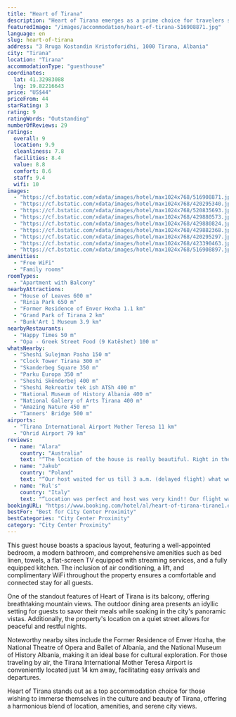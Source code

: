 ```yaml
---
title: "Heart of Tirana"
description: "Heart of Tirana emerges as a prime choice for travelers seeking the perfect blend of comfort and convenience in Albania's vibrant capital."
featuredImage: "/images/accommodation/heart-of-tirana-516908871.jpg"
language: en
slug: heart-of-tirana
address: "3 Rruga Kostandin Kristoforidhi, 1000 Tirana, Albania"
city: "Tirana"
location: "Tirana"
accommodationType: "guesthouse"
coordinates:
  lat: 41.32983088
  lng: 19.82216643
price: "US$44"
priceFrom: 44
starRating: 3
rating: 9
ratingWords: "Outstanding"
numberOfReviews: 29
ratings:
  overall: 9
  location: 9.9
  cleanliness: 7.8
  facilities: 8.4
  value: 8.8
  comfort: 8.6
  staff: 9.4
  wifi: 10
images:
  - "https://cf.bstatic.com/xdata/images/hotel/max1024x768/516908871.jpg?k=f48ed199c499c45b47870a44cd6af990f7f29d2318610106a11d32de86e01c02&o=&hp=1"
  - "https://cf.bstatic.com/xdata/images/hotel/max1024x768/420295340.jpg?k=7335a29c1cacfbe81f340cfe44c4517d343672f10e79f375828fa646c15055ac&o=&hp=1"
  - "https://cf.bstatic.com/xdata/images/hotel/max1024x768/520835693.jpg?k=e809a48e91b4557e514765c68e1f7f5be44ff45cf674246109b9b3cb97e8ea97&o=&hp=1"
  - "https://cf.bstatic.com/xdata/images/hotel/max1024x768/429880573.jpg?k=3833c2dca3f3afcd92a7d55c10b66959b8121d58d3a566009c790d819c2e94f5&o=&hp=1"
  - "https://cf.bstatic.com/xdata/images/hotel/max1024x768/429880824.jpg?k=bc969625d007ae96b75b89aa50a431d9bcddfe8d852188839a19a6e630936101&o=&hp=1"
  - "https://cf.bstatic.com/xdata/images/hotel/max1024x768/429882368.jpg?k=cd6195d8ff3df5ac3055f12593d64b9572a9ee4c343422385c7f1fab3dc79d2d&o=&hp=1"
  - "https://cf.bstatic.com/xdata/images/hotel/max1024x768/420295297.jpg?k=555912fe78da43a823b04bd0fc6f24c368724aa8b5237b4767c733f7f5d27b58&o=&hp=1"
  - "https://cf.bstatic.com/xdata/images/hotel/max1024x768/423390463.jpg?k=33c6673a629afb6ac7d232a0475885312c7f2ce4445bb7969d61a3fd4795340f&o=&hp=1"
  - "https://cf.bstatic.com/xdata/images/hotel/max1024x768/516908897.jpg?k=eaf99b398e86a335be00fe4f68b608cb2fd1ceb49c39a63c43a0151072939395&o=&hp=1"
amenities:
  - "Free WiFi"
  - "Family rooms"
roomTypes:
  - "Apartment with Balcony"
nearbyAttractions:
  - "House of Leaves 600 m"
  - "Rinia Park 650 m"
  - "Former Residence of Enver Hoxha 1.1 km"
  - "Grand Park of Tirana 2 km"
  - "Bunk'Art 1 Museum 3.9 km"
nearbyRestaurants:
  - "Happy Times 50 m"
  - "Opa - Greek Street Food (9 Katëshet) 100 m"
whatsNearby:
  - "Sheshi Sulejman Pasha 150 m"
  - "Clock Tower Tirana 300 m"
  - "Skanderbeg Square 350 m"
  - "Parku Europa 350 m"
  - "Sheshi Skënderbej 400 m"
  - "Sheshi Rekreativ tek ish ATSh 400 m"
  - "National Museum of History Albania 400 m"
  - "National Gallery of Arts Tirana 400 m"
  - "Amazing Nature 450 m"
  - "Tanners' Bridge 500 m"
airports:
  - "Tirana International Airport Mother Teresa 11 km"
  - "Ohrid Airport 79 km"
reviews:
  - name: "Alara"
    country: "Australia"
    text: "“The location of the house is really beautiful. Right in the center of the city. After getting on the bus from the airport, he welcomed me and took me home. He was both a guide and a very nice host. The view of the house is simply magnificent. The...”"
  - name: "Jakub"
    country: "Poland"
    text: "“Our host waited for us till 3 a.m. (delayed flight) what we are thankful for. Apartment is spacious, has great balcony view and good location. Good place for 1-2 nights.”"
  - name: "Rul's"
    country: "Italy"
    text: "“Location was perfect and host was very kind!! Our flight was delayed he stayed up until 3 am to check us in. Everything jn the apartment was on point and the view from the apartment was amazing. Highly recommended!!!”"
bookingURL: "https://www.booking.com/hotel/al/heart-of-tirana-tirane1.en-gb.html?aid=8035640"
bestFor: "Best for City Center Proximity"
bestCategories: "City Center Proximity"
category: "City Center Proximity"
---
```


This guest house boasts a spacious layout, featuring a well-appointed bedroom, a modern bathroom, and comprehensive amenities such as bed linen, towels, a flat-screen TV equipped with streaming services, and a fully equipped kitchen. The inclusion of air conditioning, a lift, and complimentary WiFi throughout the property ensures a comfortable and connected stay for all guests.

One of the standout features of Heart of Tirana is its balcony, offering breathtaking mountain views. The outdoor dining area presents an idyllic setting for guests to savor their meals while soaking in the city's panoramic vistas. Additionally, the property's location on a quiet street allows for peaceful and restful nights.

Noteworthy nearby sites include the Former Residence of Enver Hoxha, the National Theatre of Opera and Ballet of Albania, and the National Museum of History Albania, making it an ideal base for cultural exploration. For those traveling by air, the Tirana International Mother Teresa Airport is conveniently located just 14 km away, facilitating easy arrivals and departures.

Heart of Tirana stands out as a top accommodation choice for those wishing to immerse themselves in the culture and beauty of Tirana, offering a harmonious blend of location, amenities, and serene city views.